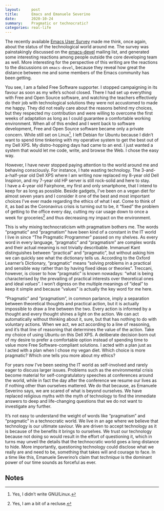 ```yaml
---
layout:     post
title:      Emacs and Emanuele Severino
date:       2020-10-24
summary:    Pragmatic or technocratic?
categories: real-life
---
```


The recently available [Emacs User Survey](https://emacssurvey.org/) made me think, once again, about the
status of the technological world around me. The survey was painstakingly
discussed on the [emacs-devel](https://lists.gnu.org/mailman/listinfo/emacs-devel) mailing list, and generated some interesting
reactions among people outside the core developing team as well. More
interesting for the perspective of this writing are the reactions to the
discussions on `emacs-devel`, because they reveal how great the distance between
me and some members of the Emacs community has been getting.

You see, I am a failed Free Software supporter. I stopped campaigning in its
favour as soon as my wife’s school closed. There I had set up everything with
Free and Open Source software, and watching the teachers effectively do their
job with technological solutions they were not accustomed to made me happy. They
did not really care about the reasons behind my choices, but they respected my
contribution and were willing to overcome the first weeks of adaptation as long
as I could guarantee a comfortable working environment. When all of this ended
and I went back to software development, Free and Open Source software became
only a private concern. While still set on Linux[^1], I left Debian for Ubuntu
because I didn’t want to spend time tinkering with my operative system to get
the best out of my Dell XPS. My distro-hopping days had came to an end. I just
wanted a system that would let me code, write, and browse the Web. I chose the
easy way.

However, I have never stopped paying attention to the world around me and
behaving consciously. For instance, I hate wasting technology. The
3-and-a-half-year old Dell XPS where I am writing now replaced my 8-year old
Dell Inspiron, and my 7-year old HP server is still rock-solid and here to stay.
I have a 4-year old Fairphone, my first and only smartphone, that I intend to
keep for as long as possible. Beside gadgets, I’ve been on a vegan diet for
almost seven years and I consider it one of the best and most important choices
I’ve ever made regarding the ethics of what I eat. Come to think of it, as bad
as the Coronavirus crisis is turning out to be, it “fixed” the problem of
getting to the office every day, cutting my car usage down to once a week for
groceries[^2] and thus decreasing my impact on the environment.

This is why mixing technocraticism with pragmatism bothers me. The words
“pragmatic” and “pragmatism” have been kind of a constant in the IT world I live
in since “The Pragmatic Programmer” passed on my shelves. As every word in every
language, “pragmatic” and “pragmatism” are complex words and their actual
meaning is not trivially describable. Immanuel Kant distinguishes between
“practical” and “pragmatic”, but without asking him we can quickly see what the
dictionary tells us. According to the Oxford Learner’s Dictionary, “pragmatic”
means “solving problems in a practical and sensible way rather than by having
fixed ideas or theories”. Treccani, however, is closer to how “pragmatic” is
known nowadays: “what is being characterised by the prevailing of practical
interests over theoretical ones and ideal *values*”. I won’t digress on the
multiple meanings of “ideal” to keep it simple and because “values” is actually
the key word for me here.

“Pragmatic” and “pragmatism”, in common parlance, imply a separation between
theoretical thoughts and practical action, but it is actually impossible to draw
a line between the two. Every action is informed by a thought and every thought
shines a light on the action. We can act automatically without thinking about
it, sure, but that has nothing to do with voluntary actions. When we act, we act
according to a line of reasoning, and it’s that line of reasoning that
determines the value of the action. Take my choice of using Ubuntu on this Dell
XPS. A deliberate decision born out of my desire to prefer a comfortable option
instead of spending time to value more Free Software-compliant solutions.
I acted with a plan just as I acted with a plan when I chose my vegan diet.
Which choice is more pragmatic? Which one tells you more about my ethics?

For years now I’ve been seeing the IT world as self-involved and rarely eager to
discuss larger issues. Problems such as the environmental crisis become material
for self-congratulatory speeches at conferences around the world, while in fact
the day after the conference we resume our lives as if nothing other than
ourselves mattered. We do that because, as Emanuele Severino says, we are scared
of what is beyond ourselves. We have replaced religious myths with the myth of
technology to find the immediate answers to deep and life-changing questions
that we do not want to investigate any further.

It’s not easy to understand the weight of words like “pragmatism” and
“pragmatic” in a technocratic world. We live in an age where we believe that
technology is our ultimate saviour. We are driven to accept technology as it is
because of the benefits it brings to ourselves. We trust our technology because
not doing so would result in the effort of questioning it, which in turns may
unveil the details that the technocratic world goes a long distance to hide.
More importantly, questioning technology could disclose what we really are and
need to be, something that takes will and courage to face. In a time like this,
Emanuele Severino’s claim that *technique* is the dominant power of our time
sounds as forceful as ever.

## Notes

[^1]: Yes, I didn’t write GNU/Linux.

[^2]: Yes, I am a bit of a recluse.
